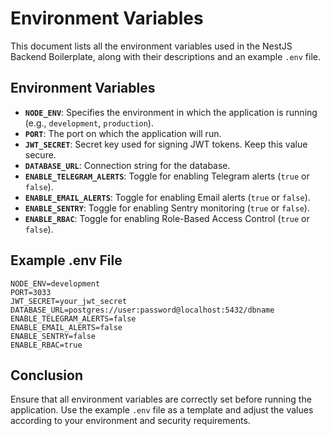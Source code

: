# Environment Variables

This document lists all the environment variables used in the NestJS Backend Boilerplate, along with their descriptions and an example `.env` file.

## Environment Variables

- **`NODE_ENV`**: Specifies the environment in which the application is running (e.g., `development`, `production`).
- **`PORT`**: The port on which the application will run.
- **`JWT_SECRET`**: Secret key used for signing JWT tokens. Keep this value secure.
- **`DATABASE_URL`**: Connection string for the database.
- **`ENABLE_TELEGRAM_ALERTS`**: Toggle for enabling Telegram alerts (`true` or `false`).
- **`ENABLE_EMAIL_ALERTS`**: Toggle for enabling Email alerts (`true` or `false`).
- **`ENABLE_SENTRY`**: Toggle for enabling Sentry monitoring (`true` or `false`).
- **`ENABLE_RBAC`**: Toggle for enabling Role-Based Access Control (`true` or `false`).

## Example .env File

```env
NODE_ENV=development
PORT=3033
JWT_SECRET=your_jwt_secret
DATABASE_URL=postgres://user:password@localhost:5432/dbname
ENABLE_TELEGRAM_ALERTS=false
ENABLE_EMAIL_ALERTS=false
ENABLE_SENTRY=false
ENABLE_RBAC=true
```

## Conclusion

Ensure that all environment variables are correctly set before running the application. Use the example `.env` file as a template and adjust the values according to your environment and security requirements.
